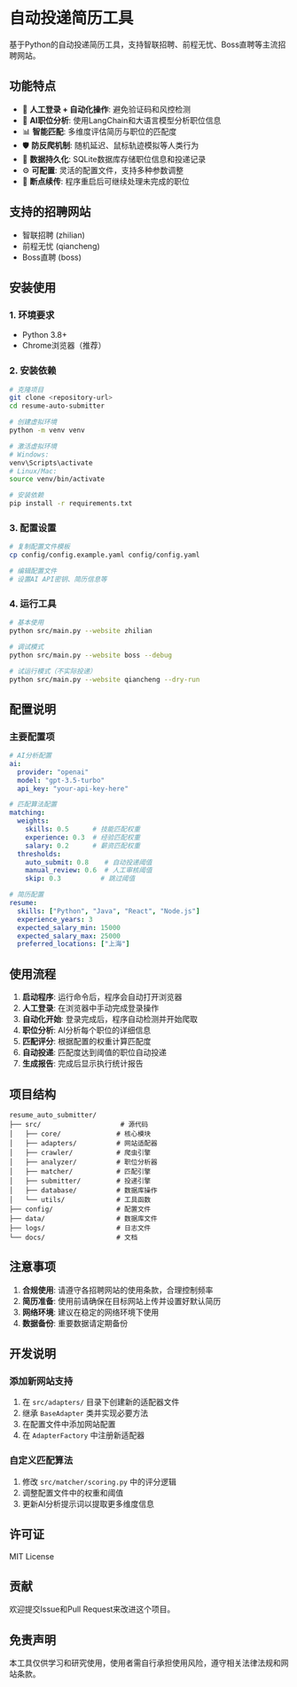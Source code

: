# 自动投递简历工具

基于Python的自动投递简历工具，支持智联招聘、前程无忧、Boss直聘等主流招聘网站。

## 功能特点

- 🤖 **人工登录 + 自动化操作**: 避免验证码和风控检测
- 🧠 **AI职位分析**: 使用LangChain和大语言模型分析职位信息
- 📊 **智能匹配**: 多维度评估简历与职位的匹配度
- 🛡️ **防反爬机制**: 随机延迟、鼠标轨迹模拟等人类行为
- 💾 **数据持久化**: SQLite数据库存储职位信息和投递记录
- ⚙️ **可配置**: 灵活的配置文件，支持多种参数调整
- 🔄 **断点续传**: 程序重启后可继续处理未完成的职位

## 支持的招聘网站

- 智联招聘 (zhilian)
- 前程无忧 (qiancheng)
- Boss直聘 (boss)

## 安装使用

### 1. 环境要求

- Python 3.8+
- Chrome浏览器（推荐）

### 2. 安装依赖

```bash
# 克隆项目
git clone <repository-url>
cd resume-auto-submitter

# 创建虚拟环境
python -m venv venv

# 激活虚拟环境
# Windows:
venv\Scripts\activate
# Linux/Mac:
source venv/bin/activate

# 安装依赖
pip install -r requirements.txt
```

### 3. 配置设置

```bash
# 复制配置文件模板
cp config/config.example.yaml config/config.yaml

# 编辑配置文件
# 设置AI API密钥、简历信息等
```

### 4. 运行工具

```bash
# 基本使用
python src/main.py --website zhilian

# 调试模式
python src/main.py --website boss --debug

# 试运行模式（不实际投递）
python src/main.py --website qiancheng --dry-run
```

## 配置说明

### 主要配置项

```yaml
# AI分析配置
ai:
  provider: "openai"
  model: "gpt-3.5-turbo"
  api_key: "your-api-key-here"

# 匹配算法配置
matching:
  weights:
    skills: 0.5      # 技能匹配权重
    experience: 0.3  # 经验匹配权重
    salary: 0.2      # 薪资匹配权重
  thresholds:
    auto_submit: 0.8    # 自动投递阈值
    manual_review: 0.6  # 人工审核阈值
    skip: 0.3          # 跳过阈值

# 简历配置
resume:
  skills: ["Python", "Java", "React", "Node.js"]
  experience_years: 3
  expected_salary_min: 15000
  expected_salary_max: 25000
  preferred_locations: ["上海"]
```

## 使用流程

1. **启动程序**: 运行命令后，程序会自动打开浏览器
2. **人工登录**: 在浏览器中手动完成登录操作
3. **自动化开始**: 登录完成后，程序自动检测并开始爬取
4. **职位分析**: AI分析每个职位的详细信息
5. **匹配评分**: 根据配置的权重计算匹配度
6. **自动投递**: 匹配度达到阈值的职位自动投递
7. **生成报告**: 完成后显示执行统计报告

## 项目结构

```
resume_auto_submitter/
├── src/                    # 源代码
│   ├── core/              # 核心模块
│   ├── adapters/          # 网站适配器
│   ├── crawler/           # 爬虫引擎
│   ├── analyzer/          # 职位分析器
│   ├── matcher/           # 匹配引擎
│   ├── submitter/         # 投递引擎
│   ├── database/          # 数据库操作
│   └── utils/             # 工具函数
├── config/                # 配置文件
├── data/                  # 数据库文件
├── logs/                  # 日志文件
└── docs/                  # 文档
```

## 注意事项

1. **合规使用**: 请遵守各招聘网站的使用条款，合理控制频率
2. **简历准备**: 使用前请确保在目标网站上传并设置好默认简历
3. **网络环境**: 建议在稳定的网络环境下使用
4. **数据备份**: 重要数据请定期备份

## 开发说明

### 添加新网站支持

1. 在 `src/adapters/` 目录下创建新的适配器文件
2. 继承 `BaseAdapter` 类并实现必要方法
3. 在配置文件中添加网站配置
4. 在 `AdapterFactory` 中注册新适配器

### 自定义匹配算法

1. 修改 `src/matcher/scoring.py` 中的评分逻辑
2. 调整配置文件中的权重和阈值
3. 更新AI分析提示词以提取更多维度信息

## 许可证

MIT License

## 贡献

欢迎提交Issue和Pull Request来改进这个项目。

## 免责声明

本工具仅供学习和研究使用，使用者需自行承担使用风险，遵守相关法律法规和网站条款。